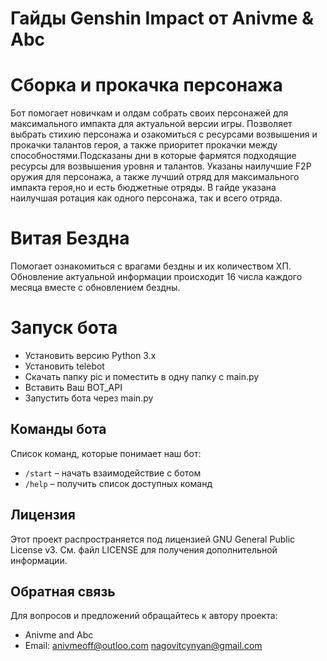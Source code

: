# Гайды Genshin Impact от Anivme & Abc

# Сборка и прокачка персонажа 
Бот помогает новичкам и олдам собрать своих персонажей для максимального импакта для актуальной версии игры.
Позволяет выбрать стихию персонажа и озакомиться с ресурсами возвышения и прокачки талантов героя, а также приоритет прокачки между способностями.Подсказаны дни в которые фармятся подходящие ресурсы для возвышения уровня и талантов.
Указаны наилучшие F2P оружия для персонажа, а также лучший отряд для максимального импакта героя,но и есть бюджетные отряды.
В гайде указана наилучшая ротация как одного персонажа, так и всего отряда.


# Витая Бездна 
Помогает ознакомиться с врагами бездны и их количеством ХП.
Обновление актуальной информации происходит 16 числа каждого месяца вместе с обновлением бездны.


# Запуск бота
- Установить версию Python 3.x
- Установить telebot
- Скачать папку pic и поместить в одну папку с main.py
- Вставить Ваш BOT_API
- Запустить бота через main.py


## Команды бота

Список команд, которые понимает наш бот:

- `/start` – начать взаимодействие с ботом
- `/help` – получить список доступных команд


## Лицензия

Этот проект распространяется под лицензией GNU General Public License v3. См. файл LICENSE для получения дополнительной информации.

## Обратная связь 

Для вопросов и предложений обращайтесь к автору проекта:
- Anivme and Abc
- Email: anivmeoff@outloo.com
         nagovitcynyan@gmail.com
